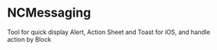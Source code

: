 # NCMessaging
Tool for quick display Alert, Action Sheet and Toast for iOS, and handle action by Block
